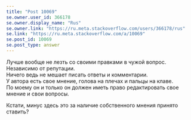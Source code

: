 ```yaml
---
title: "Post 10069"
se.owner.user_id: 366178
se.owner.display_name: "Rus"
se.owner.link: "https://ru.meta.stackoverflow.com/users/366178/rus"
se.link: "https://ru.meta.stackoverflow.com/a/10069"
se.post_id: 10069
se.post_type: answer
---
```

<p>Лучше вообще не лезть со своими правками в чужой вопрос. Независимо от репутации.<br>
Ничего ведь не мешает писать ответы и комментарии.<br>
У автора есть свое мнение, голова на плечах и пальцы на клаве.<br>
По моему он и только он должен иметь право редактировать свое мнение и свои вопросы.  </p>

<p>Кстати, минус здесь это за наличие собственного мнения принято ставить?</p>
